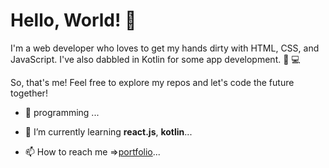 # Hello, World! 👋
I'm a web developer who loves to get my hands dirty with HTML, CSS, and JavaScript. I've also dabbled in Kotlin for some app development. 🚀 💻

So, that's me! Feel free to explore my repos and let's code the future together!
- 👀  programming ...
- 🌱 I’m currently learning <b>react.js</b>, <b>kotlin</b>...

- 📫 How to reach me =><a href="https://portfoliobyraju.vercel.app" target="_blank">portfolio</a>...


<!---
akasaam/akasaam is a ✨ special ✨ repository because its `README.md` (this file) appears on your GitHub profile.
You can click the Preview link to take a look at your changes.
--->
